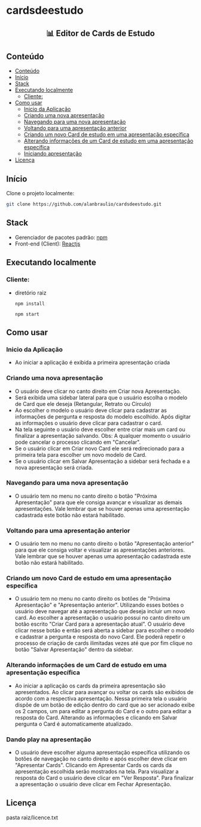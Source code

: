 # cardsdeestudo
<h2 align="center">📊 Editor de Cards de Estudo</h2>


## Conteúdo

- [Conteúdo](#conteúdo)
- [Início](#início)
- [Stack](#stack)
- [Executando localmente](#executando-localmente)
  - [Cliente:](#cliente)
- [Como usar ](#como-usar)
  - [Inicio da Aplicação](#inicio-aplicacao)
  - [Criando uma nova apresentação](#nova-apresentacao)
  - [Navegando para uma nova apresentação](#navegando-nova-apresentacao)
  - [Voltando para uma apresentação anterior](#voltando-apresentacao-anterior)
  - [Criando um novo Card de estudo em uma apresentação específica](#criar-novo-card)
  - [Alterando informações de um Card de estudo em uma apresentação específica](#alterando-card)
  - [Iniciando apresentação](#iniciando-apresentacao)
- [Licença](#licença)

## Início

Clone o projeto localmente:

```bash
git clone https://github.com/alanbraulio/cardsdeestudo.git
```


## Stack

- Gerenciador de pacotes padrão: [npm](https://www.npmjs.com/)
- Front-end (Client): [Reactjs](https://pt-br.reactjs.org/)

## Executando localmente

### Cliente: 
- diretório raiz
  
    `npm install`

    `npm start`

## Como usar 

### Inicio da Aplicação
  - Ao iniciar a aplicação é exibida a primeira apresentação criada

### Criando uma nova apresentação
  - O usuário deve clicar no canto direito em Criar nova Apresentação.
  - Será exibida uma sidebar lateral para que o usuário escolha o modelo de Card que ele deseja (Retangular, Retrato ou Círculo)
  - Ao escolher o modelo o usuário deve clicar para cadastrar as informações de pergunta e resposta do modelo escolhido. Após digitar as informações o usuário deve clicar para cadastrar o card.
  - Na tela seguinte o usuário deve escolher entre criar mais um card ou finalizar a apresentação salvando. Obs: A qualquer momento o usuário pode cancelar o processo clicando em "Cancelar".
  - Se o usuário clicar em Criar novo Card ele será redirecionado para a primeira tela para escolher um novo modelo de Card.
  - Se o usuário clicar em Salvar Apresentação a sidebar será fechada e a nova apresentação será criada.
### Navegando para uma nova apresentação
  - O usuário tem no menu no canto direito o botão "Próxima Apresentação" para que ele consiga avançar e visualizar as demais apresentações. Vale lembrar que se houver apenas uma apresentação cadastrada este botão não estará habilitado.

### Voltando para uma apresentação anterior
  - O usuário tem no menu no canto direito o botão "Apresentação anterior" para que ele consiga voltar e visualizar as apresentações anteriores. Vale lembrar que se houver apenas uma apresentação cadastrada este botão não estará habilitado.

### Criando um novo Card de estudo em uma apresentação específica
  - O usuário tem no menu no canto direito os botões de "Próxima Apresentação" e "Apresentação anterior". Utilizando esses botões o usuário deve navegar até a apresentação que deseja incluir um novo card. Ao escolher a apresentação o usuário possui no canto direito um botão escrito "Criar Card para a apresentação atual". O usuário deve clicar nesse botão e então será aberta a sidebar para escolher o modelo e cadastrar a pergunta e resposta do novo Card. Ele poderá repetir o processo de criação de cards ilimitadas vezes até que por fim clique no botão "Salvar Apresentação" dentro da sidebar.

### Alterando informações de um Card de estudo em uma apresentação específica
  - Ao iniciar a aplicação os cards da primeira apresentação são apresentados. Ao clicar para avançar ou voltar os cards são exibidos de acordo com a respectiva apresentação. Nessa primeira tela o usuário dispõe de um botão de edição dentro do card que ao ser acionado exibe os 2 campos, um para editar a pergunta do Card e o outro para editar a resposta do Card. Alterando as informações e clicando em Salvar pergunta o Card é automaticamente atualizado. 
  
### Dando play na apresentação
  - O usuário deve escolher alguma apresentação específica utilizando os botões de navegação no canto direito e após escolher deve clicar em "Apresentar Cards". Clicando em Apresentar Cards os cards da apresentação escolhida serão mostrados na tela. Para visualizar a resposta do Card o usuário deve clicar em "Ver Resposta". Para finalizar a apresentação o usuário deve clicar em Fechar Apresentação.  
## Licença
 pasta raiz/licence.txt
